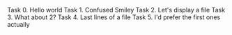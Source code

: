 Task 0. Hello world
Task 1. Confused Smiley
Task 2. Let's display a file
Task 3. What about 2?
Task 4. Last lines of a file
Task 5. I'd prefer the first ones actually

